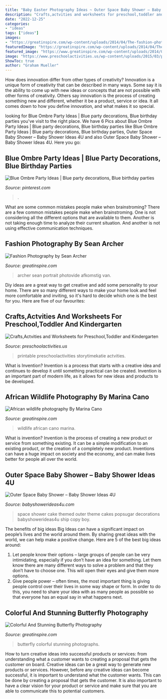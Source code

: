 ```yaml
---
title: "Baby Easter Photography Ideas ~ Outer Space Baby Shower – Baby Shower Ideas 4u"
description: "Crafts,actvities and worksheets for preschool,toddler and kindergarten"
date: "2022-12-25"
categories:
- "ideas"
tags: ["ideas"]
images:
- "https://greatinspire.com/wp-content/uploads/2014/04/The-fashion-photography-of-Sean-Archer-9.jpg"
featuredImage: "https://greatinspire.com/wp-content/uploads/2014/04/The-fashion-photography-of-Sean-Archer-9.jpg"
featured_image: "https://www.greatinspire.com/wp-content/uploads/2014/09/African-wildlife-photography-By-Marina-Cano-15.jpg"
image: "https://www.preschoolactivities.us/wp-content/uploads/2015/03/paper-plate-ladybug-craft-ideas.jpg"
ShowToc: true
author: "Graham Mueller"
---
```



How does innovation differ from other types of creativity?
Innovation is a unique form of creativity that can be described in many ways. Some say it is the ability to come up with new ideas or concepts that are not possible with other forms of creativity. Others say innovation is the process of creating something new and different, whether it be a product, service or idea. It all comes down to how you define innovation, and what makes it so special.

	

		
looking for Blue Ombre Party Ideas | Blue party decorations, Blue birthday parties you've visit to the right place. We have 6 Pics about Blue Ombre Party Ideas | Blue party decorations, Blue birthday parties like Blue Ombre Party Ideas | Blue party decorations, Blue birthday parties, Outer Space Baby Shower – Baby Shower Ideas 4U and also Outer Space Baby Shower – Baby Shower Ideas 4U. Here you go:
		
    
## Blue Ombre Party Ideas | Blue Party Decorations, Blue Birthday Parties

<img loading=lazy src="https://i.pinimg.com/736x/b4/43/b7/b443b7c9b5d1ed5c95f2b2ccb1c40cb0.jpg" onerror="this.onerror=null;this.src='https://tse2.mm.bing.net/th?id=OIP.KOlrCaYqKCL7o1oovEmWCAHaJ7&amp;pid=15.1';" alt="Blue Ombre Party Ideas | Blue party decorations, Blue birthday parties">

_Source: pinterest.com_

>. 

	

What are some common mistakes people make when brainstroming?
There are a few common mistakes people make when brainstroming. One is not considering all the different options that are available to them. Another is not taking enough time to analyze their current situation. And another is not using effective communication techniques.

    
## Fashion Photography By Sean Archer

<img loading=lazy src="https://greatinspire.com/wp-content/uploads/2014/04/The-fashion-photography-of-Sean-Archer-9.jpg" onerror="this.onerror=null;this.src='https://tse3.mm.bing.net/th?id=OIP.xmMCZKH03RmnW-Zkaa-67AHaKA&amp;pid=15.1';" alt="Fashion Photography by Sean Archer">

_Source: greatinspire.com_

>archer sean portrait photovide afkomstig van. 

	

Diy ideas are a great way to get creative and add some personality to your home. There are so many different ways to make your home look and feel more comfortable and inviting, so it's hard to decide which one is the best for you. Here are five of our favourites:

    
## Crafts,Actvities And Worksheets For Preschool,Toddler And Kindergarten

<img loading=lazy src="https://www.preschoolactivities.us/wp-content/uploads/2015/03/paper-plate-ladybug-craft-ideas.jpg" onerror="this.onerror=null;this.src='https://tse3.mm.bing.net/th?id=OIP.eJSC2uLNyQe0QygxDn6_6AAAAA&amp;pid=15.1';" alt="Crafts,Actvities and Worksheets for Preschool,Toddler and Kindergarten">

_Source: preschoolactivities.us_

>printable preschoolactivities storytimekatie actvities. 

	

What is Invention?
Invention is a process that starts with a creative idea and continues to develop it until something practical can be created. Invention is an important part of modern life, as it allows for new ideas and products to be developed.

    
## African Wildlife Photography By Marina Cano

<img loading=lazy src="https://www.greatinspire.com/wp-content/uploads/2014/09/African-wildlife-photography-By-Marina-Cano-15.jpg" onerror="this.onerror=null;this.src='https://tse4.mm.bing.net/th?id=OIP.dvym-N6EGoEcfYiI5t0zYAHaE8&amp;pid=15.1';" alt="African wildlife photography By Marina Cano">

_Source: greatinspire.com_

>wildlife african cano marina. 

	

What is invention?
Invention is the process of creating a new product or service from something existing. It can be a simple modification to an existing product, or the creation of a completely new product. Inventions can have a huge impact on society and the economy, and can make lives better for people all over the world.

    
## Outer Space Baby Shower – Baby Shower Ideas 4U

<img loading=lazy src="https://babyshowerideas4u.com/wp-content/uploads/2014/07/space-themed-cake.jpg" onerror="this.onerror=null;this.src='https://tse3.mm.bing.net/th?id=OIP.TxXEh9dIyMn4jm-G17l0FwHaLH&amp;pid=15.1';" alt="Outer Space Baby Shower – Baby Shower Ideas 4U">

_Source: babyshowerideas4u.com_

>space shower cake themed outer theme cakes popsugar decorations babyshowerideas4u ship copy boy. 

	

The benefits of big ideas
Big Ideas can have a significant impact on people’s lives and the world around them. By sharing great ideas with the world, we can help make a positive change. Here are 5 of the best big ideas around: 
1. Let people know their options – large groups of people can be very intimidating, especially if you don’t have an idea for something. Let them know there are many different ways to solve a problem and that they don’t have to choose one. This will open their eyes and give them more options. 
2. Give people power – often times, the most important thing is giving people control over their lives in some way shape or form. In order to do this, you need to share your idea with as many people as possible so that everyone has an equal say in what happens next. 

    
## Colorful And Stunning Butterfly Photography

<img loading=lazy src="https://greatinspire.com/wp-content/uploads/2016/09/Colorful-And-Stunning-Butterfly-Photography-12.jpg" onerror="this.onerror=null;this.src='https://tse3.mm.bing.net/th?id=OIP.gPLe1DC3dclJufMZUlEVYAHaLH&amp;pid=15.1';" alt="Colorful And Stunning Butterfly Photography">

_Source: greatinspire.com_

>butterfly colorful stunning photographs. 

	

How to turn creative ideas into successful products or services: from understanding what a customer wants to creating a proposal that gets the customer on board.
Creative ideas can be a great way to generate new products or services. However, before any creative ideas can become successful, it is important to understand what the customer wants. This can be done by creating a proposal that gets the customer. It is also important to have a clear vision for your product or service and make sure that you are able to communicate this to potential customers.

